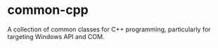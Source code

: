 # common-cpp
A collection of common classes for C++ programming, particularly for targeting Windows API and COM.
